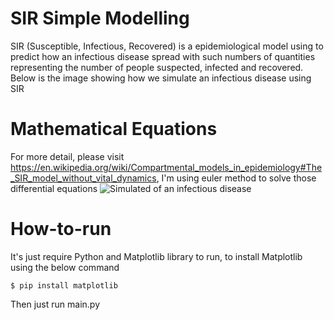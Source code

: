 # SIR Simple Modelling
SIR (Susceptible, Infectious, Recovered) is a epidemiological model using to predict how an infectious disease spread with such numbers of quantities representing the number of people suspected, infected and recovered.
Below is the image showing how we simulate an infectious disease using SIR 

# Mathematical Equations
For more detail, please visit https://en.wikipedia.org/wiki/Compartmental_models_in_epidemiology#The_SIR_model_without_vital_dynamics, I'm using euler method to solve those differential equations
![Simulated of an infectious disease](https://cdn.discordapp.com/attachments/835921395292700776/839097605866127370/unknown.png)
# How-to-run 
It's just require Python and Matplotlib library to run, to install Matplotlib using the below command
```
$ pip install matplotlib
```
Then just run main.py
